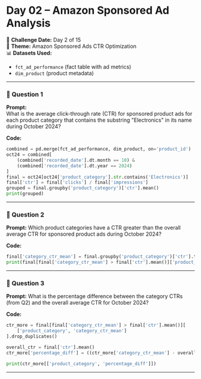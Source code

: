# Day 02 – Amazon Sponsored Ad Analysis

📅 **Challenge Date:** Day 2 of 15  
🏢 **Theme:** Amazon Sponsored Ads CTR Optimization  
📊 **Datasets Used:**  
- `fct_ad_performance` (fact table with ad metrics)  
- `dim_product` (product metadata)

---

### 🧩 Question 1

**Prompt:**  
What is the average click-through rate (CTR) for sponsored product ads for each product category that contains the substring "Electronics" in its name during October 2024?

**Code:**
```python
combined = pd.merge(fct_ad_performance, dim_product, on='product_id')
oct24 = combined[
    (combined['recorded_date'].dt.month == 10) &
    (combined['recorded_date'].dt.year == 2024)
]
final = oct24[oct24['product_category'].str.contains('Electronics')]
final['ctr'] = final['clicks'] / final['impressions']
grouped = final.groupby('product_category')['ctr'].mean()
print(grouped)
```

---
### 🧩 Question 2
**Prompt:**
Which product categories have a CTR greater than the overall average CTR for sponsored product ads during October 2024?

**Code:**
```python
final['category_ctr_mean'] = final.groupby('product_category')['ctr'].transform('mean')
print(final[final['category_ctr_mean'] > final['ctr'].mean()]['product_category'])
```

---
### 🧩 Question 3
**Prompt:**
What is the percentage difference between the category CTRs (from Q2) and the overall average CTR for October 2024?

**Code:**
```python
ctr_more = final[final['category_ctr_mean'] > final['ctr'].mean()][
    ['product_category', 'category_ctr_mean']
].drop_duplicates()

overall_ctr = final['ctr'].mean()
ctr_more['percentage_diff'] = ((ctr_more['category_ctr_mean'] - overall_ctr) / overall_ctr) * 100

print(ctr_more[['product_category', 'percentage_diff']])
```

---

